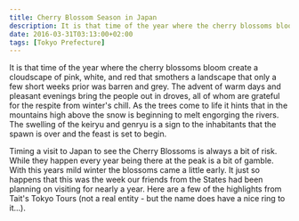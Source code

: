 ```yaml
---
title: Cherry Blossom Season in Japan
description: It is that time of the year where the cherry blossoms bloom creating a sea of flowers that blanket a landscape that just a few short weeks prior was barren...
date: 2016-03-31T03:13:00+02:00
tags: [Tokyo Prefecture]
---
```

<div class="text-lg mt-2">
<p class="mb-2">It is that time of the year where the cherry blossoms bloom create a cloudscape of pink, white, and red that smothers a landscape that only a few short weeks prior was barren and grey. The advent of warm days and pleasant evenings bring the people out in droves, all of whom are grateful for the respite from winter's chill. As the trees come to life it hints that in the mountains high above the snow is beginning to melt engorging the rivers. The swelling of the keiryu and genryu is a sign to the inhabitants that the spawn is over and the feast is set to begin.</p>



<p class="mt-2 mb-2">Timing a visit to Japan to see the Cherry Blossoms is always a bit of risk. While they happen every year being there at the peak is a bit of gamble. With this years mild winter the blossoms came a little early. It just so happens that this was the week our friends from the States had been planning on visiting for nearly a year. Here are a few of the highlights from Tait's Tokyo Tours (not a real entity - but the name does have a nice ring to it...).</p>

<img class="w-8/12 rounded-lg shadow-lg mx-auto" src="" alt="" />
</div>